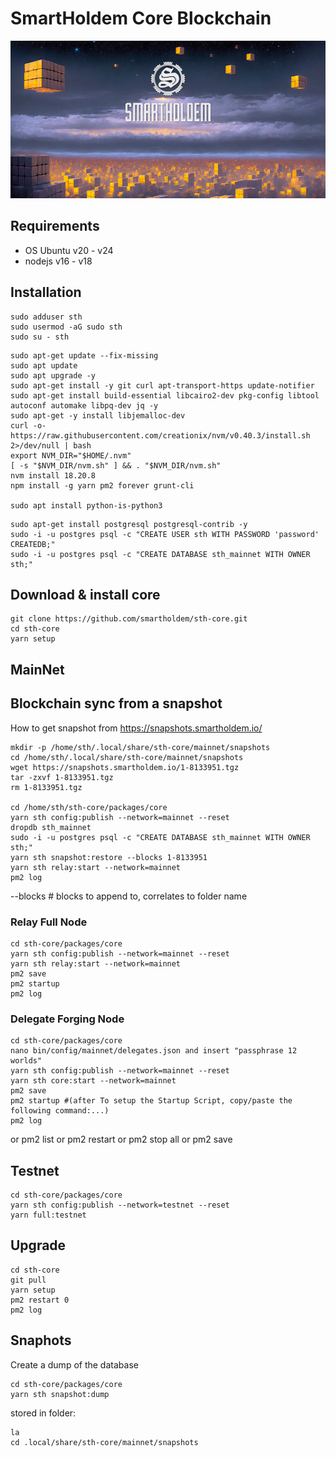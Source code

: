 # SmartHoldem Core Blockchain

![SmartHoldem BlockChain](https://raw.githubusercontent.com/smartholdem/sth-core/main/packages/core/banner.png)


## Requirements

- OS Ubuntu v20 - v24
- nodejs v16 - v18


## Installation

```shell
sudo adduser sth
sudo usermod -aG sudo sth
sudo su - sth
```
```shell
sudo apt-get update --fix-missing
sudo apt update
sudo apt upgrade -y
sudo apt-get install -y git curl apt-transport-https update-notifier
sudo apt-get install build-essential libcairo2-dev pkg-config libtool autoconf automake libpq-dev jq -y
sudo apt-get -y install libjemalloc-dev
curl -o- https://raw.githubusercontent.com/creationix/nvm/v0.40.3/install.sh 2>/dev/null | bash
export NVM_DIR="$HOME/.nvm"
[ -s "$NVM_DIR/nvm.sh" ] && . "$NVM_DIR/nvm.sh"
nvm install 18.20.8
npm install -g yarn pm2 forever grunt-cli

sudo apt install python-is-python3
```
```shell
sudo apt-get install postgresql postgresql-contrib -y
sudo -i -u postgres psql -c "CREATE USER sth WITH PASSWORD 'password' CREATEDB;"
sudo -i -u postgres psql -c "CREATE DATABASE sth_mainnet WITH OWNER sth;"
```
## Download & install core
```shell
git clone https://github.com/smartholdem/sth-core.git
cd sth-core
yarn setup
```

## MainNet

## Blockchain sync from a snapshot
How to get snapshot from https://snapshots.smartholdem.io/

```shell
mkdir -p /home/sth/.local/share/sth-core/mainnet/snapshots
cd /home/sth/.local/share/sth-core/mainnet/snapshots
wget https://snapshots.smartholdem.io/1-8133951.tgz
tar -zxvf 1-8133951.tgz
rm 1-8133951.tgz

cd /home/sth/sth-core/packages/core
yarn sth config:publish --network=mainnet --reset
dropdb sth_mainnet
sudo -i -u postgres psql -c "CREATE DATABASE sth_mainnet WITH OWNER sth;"
yarn sth snapshot:restore --blocks 1-8133951
yarn sth relay:start --network=mainnet
pm2 log
```
--blocks # blocks to append to, correlates to folder name

### Relay Full Node
```shell
cd sth-core/packages/core
yarn sth config:publish --network=mainnet --reset
yarn sth relay:start --network=mainnet
pm2 save
pm2 startup
pm2 log
```

### Delegate Forging Node
```shell
cd sth-core/packages/core
nano bin/config/mainnet/delegates.json and insert "passphrase 12 worlds"
yarn sth config:publish --network=mainnet --reset
yarn sth core:start --network=mainnet
pm2 save
pm2 startup #(after To setup the Startup Script, copy/paste the following command:...)
pm2 log
```
or pm2 list
or pm2 restart
or pm2 stop all
or pm2 save

## Testnet

```shell
cd sth-core/packages/core
yarn sth config:publish --network=testnet --reset
yarn full:testnet
```

## Upgrade
```shell
cd sth-core
git pull
yarn setup
pm2 restart 0
pm2 log
```
## Snaphots

Create a dump of the database
```shell
cd sth-core/packages/core
yarn sth snapshot:dump
```
stored in folder:
```shell
la
cd .local/share/sth-core/mainnet/snapshots
```

